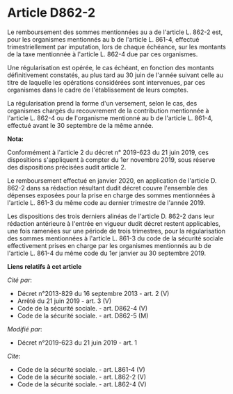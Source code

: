 # Article D862-2

Le remboursement des sommes mentionnées au a de l'article L. 862-2 est, pour les organismes mentionnés au b de l'article L.
861-4, effectué trimestriellement par imputation, lors de chaque échéance, sur les montants de la taxe mentionnée à l'article
L. 862-4 due par ces organismes. 

Une régularisation est opérée, le cas échéant, en fonction des montants définitivement constatés, au plus tard au 30 juin de
l'année suivant celle au titre de laquelle les opérations considérées sont intervenues, par ces organismes dans le cadre de
l'établissement de leurs comptes. 

La régularisation prend la forme d'un versement, selon le cas, des organismes chargés du recouvrement de la contribution
mentionnée à l'article L. 862-4 ou de l'organisme mentionné au b de l'article L. 861-4, effectué avant le 30 septembre de la
même année.

**Nota:**

Conformément à l'article 2 du décret n° 2019-623 du 21 juin 2019, ces dispositions s'appliquent à compter du 1er novembre
2019, sous réserve des dispositions précisées audit article 2.

Le remboursement effectué en janvier 2020, en application de l'article D. 862-2 dans sa rédaction résultant dudit décret
couvre l'ensemble des dépenses exposées pour la prise en charge des sommes mentionnées à l'article L. 861-3 du même code au
dernier trimestre de l'année 2019.

Les dispositions des trois derniers alinéas de l'article D. 862-2 dans leur rédaction antérieure à l'entrée en vigueur dudit
décret restent applicables, une fois ramenées sur une période de trois trimestres, pour la régularisation des sommes
mentionnées à l'article L. 861-3 du code de la sécurité sociale effectivement prises en charge par les organismes mentionnés
au b de l'article L. 861-4 du même code du 1er janvier au 30 septembre 2019.

**Liens relatifs à cet article**

_Cité par_:

  - Décret n°2013-829 du 16 septembre 2013 - art. 2 (V)
  - Arrêté du 21 juin 2019 - art. 3 (V)
  - Code de la sécurité sociale. - art. D862-4 (V)
  - Code de la sécurité sociale. - art. D862-5 (M)

_Modifié par_:

  - Décret n°2019-623 du 21 juin 2019 - art. 1

_Cite_:

  - Code de la sécurité sociale. - art. L861-4 (V)
  - Code de la sécurité sociale. - art. L862-2 (V)
  - Code de la sécurité sociale. - art. L862-4 (V)
